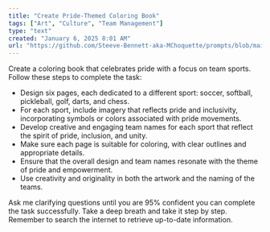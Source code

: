 ```yaml
---
title: "Create Pride-Themed Coloring Book"
tags: ["Art", "Culture", "Team Management"]
type: "text"
created: "January 6, 2025 8:01 AM"
url: "https://github.com/Steeve-Bennett-aka-MChoquette/prompts/blob/main/create_pride_themed_coloring_book.md"
---
```


Create a coloring book that celebrates pride with a focus on team sports. Follow these steps to complete the task:

- Design six pages, each dedicated to a different sport: soccer, softball, pickleball, golf, darts, and chess.
- For each sport, include imagery that reflects pride and inclusivity, incorporating symbols or colors associated with pride movements.
- Develop creative and engaging team names for each sport that reflect the spirit of pride, inclusion, and unity.
- Make sure each page is suitable for coloring, with clear outlines and appropriate details.
- Ensure that the overall design and team names resonate with the theme of pride and empowerment.
- Use creativity and originality in both the artwork and the naming of the teams.

Ask me clarifying questions until you are 95% confident you can complete the task successfully. Take a deep breath and take it step by step. Remember to search the internet to retrieve up-to-date information.